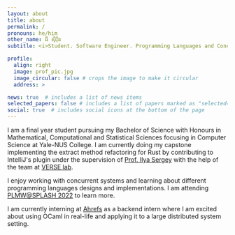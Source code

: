 ```yaml
---
layout: about
title: about
permalink: /
pronouns: he/him
other_name: ធី សុិវុិន
subtitle: <i>Student. Software Engineer. Programming Languages and Concurrent Systems Enthusiast.</i>

profile:
  align: right
  image: prof_pic.jpg
  image_circular: false # crops the image to make it circular
  address: >

news: true  # includes a list of news items
selected_papers: false # includes a list of papers marked as "selected={true}"
social: true  # includes social icons at the bottom of the page
---
```


I am a final year student pursuing my Bachelor of Science with Honours in Mathematical, Computational and Statistical Sciences focusing in Computer Science at Yale-NUS College.  I am currently doing my capstone implementing the extract method refactoring for Rust by contributing to IntelliJ's plugin under the supervision of [Prof. Ilya Sergey](https://ilyasergey.net/) with the help of the team at [VERSE lab](https://verse-lab.github.io/).  

I enjoy working with concurrent systems and learning about different programming languages designs and implementations.  I am attending [PLMW@SPLASH 2022](https://2022.splashcon.org/track/splash-2022-PLMW) to learn more.  

I am currently interning at [Ahrefs](https://ahrefs.com/) as a backend intern where I am excited about using OCaml in real-life and applying it to a large distributed system setting.  
